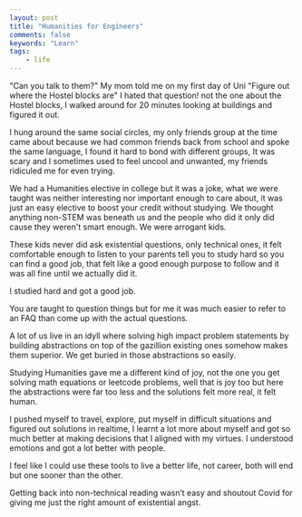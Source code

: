 ```yaml
---
layout: post
title: "Humanities for Engineers"
comments: false
keywords: "Learn"
tags:
    - life
---
```


"Can you talk to them?" My mom told me on my first day of Uni "Figure out where the Hostel blocks are" I hated that question! not the one about the Hostel blocks, I walked around for 20 minutes looking at buildings and figured it out.

I hung around the same social circles, my only friends group at the time came about because we had common friends back from school and spoke the same language, I found it hard to bond with different groups, It was scary and I sometimes used to feel uncool and unwanted, my friends ridiculed me for even trying.

We had a Humanities elective in college but it was a joke, what we were taught was neither interesting nor important enough to care about, it was just an easy elective to boost your credit without studying. We thought anything non-STEM was beneath us and the people who did it only did cause they weren't smart enough. We were arrogant kids.

These kids never did ask existential questions, only technical ones, it felt comfortable enough to listen to your parents tell you to study hard so you can find a good job, that felt like a good enough purpose to follow and it was all fine until we actually did it.

I studied hard and got a good job.

You are taught to question things but for me it was much easier to refer to an FAQ than come up with the actual questions.

A lot of us live in an idyll where solving high impact problem statements by building abstractions on top of the gazillion existing ones somehow makes them superior. We get buried in those abstractions so easily.

Studying Humanities gave me a different kind of joy, not the one you get solving math equations or leetcode problems, well that is joy too but here the abstractions were far too less and the solutions felt more real, it felt human.

I pushed myself to travel, explore, put myself in difficult situations and figured out solutions in realtime, I learnt a lot more about myself and got so much better at making decisions that I aligned with my virtues. I understood emotions and got a lot better with people. 

I feel like I could use these tools to live a better life, not career, both will end but one sooner than the other.

Getting back into non-technical reading wasn’t easy and shoutout Covid for giving me just the right amount of existential angst.
